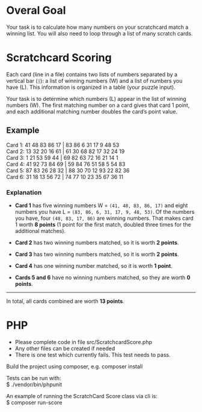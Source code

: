 # Overal Goal

Your task is to calculate how many numbers on your scratchcard match a winning list. You will also need to loop through a list of many scratch cards.

# Scratchcard Scoring

Each card (line in a file) contains two lists of numbers separated by a vertical bar (`|`): a list of winning numbers (W) and a list of numbers you have (L). This information is organized in a table (your puzzle input).

Your task is to determine which numbers (L) appear in the list of winning numbers (W). The first matching number on a card gives that card 1 point, and each additional matching number doubles the card’s point value.

## Example

Card 1: 41 48 83 86 17 | 83 86 6 31 17 9 48 53  
Card 2: 13 32 20 16 61 | 61 30 68 82 17 32 24 19  
Card 3: 1 21 53 59 44 | 69 82 63 72 16 21 14 1  
Card 4: 41 92 73 84 69 | 59 84 76 51 58 5 54 83  
Card 5: 87 83 26 28 32 | 88 30 70 12 93 22 82 36  
Card 6: 31 18 13 56 72 | 74 77 10 23 35 67 36 11  

### Explanation

- **Card 1** has five winning numbers W = `(41, 48, 83, 86, 17)` and eight numbers you have L = `(83, 86, 6, 31, 17, 9, 48, 53)`. Of the numbers you have, four `(48, 83, 17, 86)` are winning numbers. That makes card 1 worth **8 points** (1 point for the first match, doubled three times for the additional matches).

- **Card 2** has two winning numbers matched, so it is worth **2 points**.

- **Card 3** has two winning numbers matched, so it is worth **2 points**.

- **Card 4** has one winning number matched, so it is worth **1 point**.

- **Cards 5 and 6** have no winning numbers matched, so they are worth **0 points**.

---

In total, all cards combined are worth **13 points**.

# PHP

- Please complete code in file src/ScratchcardScore.php   
- Any other files can be created if needed  
- There is one test which currently fails. This test needs to pass.  

Build the project using composer, e.g.
composer install

Tests can be run with:  
$ ./vendor/bin/phpunit  

An example of running the ScratchCard Score class via cli is:  
$ composer run-score   